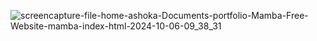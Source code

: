 ![screencapture-file-home-ashoka-Documents-portfolio-Mamba-Free-Website-mamba-index-html-2024-10-06-09_38_31](https://github.com/user-attachments/assets/02062449-5c4e-441d-9652-0eac708afc9e)
